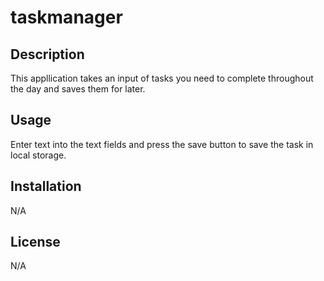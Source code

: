 # taskmanager

## Description 

This appllication takes an input of tasks you need to complete throughout the day and saves them for later.

## Usage

Enter text into the text fields and press the save button to save the task in local storage.

## Installation

N/A

## License

N/A
